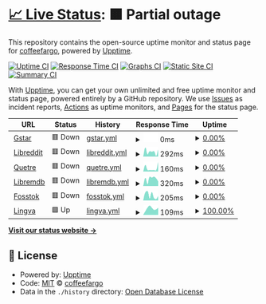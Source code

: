# [📈 Live Status](https://demo.upptime.js.org): <!--live status--> **🟧 Partial outage**

This repository contains the open-source uptime monitor and status page for [coffeefargo](https://demo.upptime.js.org), powered by [Upptime](https://github.com/upptime/upptime).

[![Uptime CI](https://github.com/coffeefargo/sitestatus/workflows/Uptime%20CI/badge.svg)](https://github.com/coffeefargo/sitestatus/actions?query=workflow%3A%22Uptime+CI%22)
[![Response Time CI](https://github.com/coffeefargo/sitestatus/workflows/Response%20Time%20CI/badge.svg)](https://github.com/coffeefargo/sitestatus/actions?query=workflow%3A%22Response+Time+CI%22)
[![Graphs CI](https://github.com/coffeefargo/sitestatus/workflows/Graphs%20CI/badge.svg)](https://github.com/coffeefargo/sitestatus/actions?query=workflow%3A%22Graphs+CI%22)
[![Static Site CI](https://github.com/coffeefargo/sitestatus/workflows/Static%20Site%20CI/badge.svg)](https://github.com/coffeefargo/sitestatus/actions?query=workflow%3A%22Static+Site+CI%22)
[![Summary CI](https://github.com/coffeefargo/sitestatus/workflows/Summary%20CI/badge.svg)](https://github.com/coffeefargo/sitestatus/actions?query=workflow%3A%22Summary+CI%22)

With [Upptime](https://upptime.js.org), you can get your own unlimited and free uptime monitor and status page, powered entirely by a GitHub repository. We use [Issues](https://github.com/coffeefargo/sitestatus/issues) as incident reports, [Actions](https://github.com/coffeefargo/sitestatus/actions) as uptime monitors, and [Pages](https://demo.upptime.js.org) for the status page.

<!--start: status pages-->
<!-- This summary is generated by Upptime (https://github.com/upptime/upptime) -->
<!-- Do not edit this manually, your changes will be overwritten -->
<!-- prettier-ignore -->
| URL | Status | History | Response Time | Uptime |
| --- | ------ | ------- | ------------- | ------ |
| <img alt="" src="https://icons.duckduckgo.com/ip3/gstar.gq.ico" height="13"> [Gstar](https://gstar.gq) | 🟥 Down | [gstar.yml](https://github.com/coffeefargo/sitestatus/commits/HEAD/history/gstar.yml) | <details><summary><img alt="Response time graph" src="./graphs/gstar/response-time-week.png" height="20"> 0ms</summary><br><a href="https://coffeefargo.github.io/sitestatus/history/gstar"><img alt="Response time 681" src="https://img.shields.io/endpoint?url=https%3A%2F%2Fraw.githubusercontent.com%2Fcoffeefargo%2Fsitestatus%2FHEAD%2Fapi%2Fgstar%2Fresponse-time.json"></a><br><a href="https://coffeefargo.github.io/sitestatus/history/gstar"><img alt="24-hour response time 0" src="https://img.shields.io/endpoint?url=https%3A%2F%2Fraw.githubusercontent.com%2Fcoffeefargo%2Fsitestatus%2FHEAD%2Fapi%2Fgstar%2Fresponse-time-day.json"></a><br><a href="https://coffeefargo.github.io/sitestatus/history/gstar"><img alt="7-day response time 0" src="https://img.shields.io/endpoint?url=https%3A%2F%2Fraw.githubusercontent.com%2Fcoffeefargo%2Fsitestatus%2FHEAD%2Fapi%2Fgstar%2Fresponse-time-week.json"></a><br><a href="https://coffeefargo.github.io/sitestatus/history/gstar"><img alt="30-day response time 0" src="https://img.shields.io/endpoint?url=https%3A%2F%2Fraw.githubusercontent.com%2Fcoffeefargo%2Fsitestatus%2FHEAD%2Fapi%2Fgstar%2Fresponse-time-month.json"></a><br><a href="https://coffeefargo.github.io/sitestatus/history/gstar"><img alt="1-year response time 667" src="https://img.shields.io/endpoint?url=https%3A%2F%2Fraw.githubusercontent.com%2Fcoffeefargo%2Fsitestatus%2FHEAD%2Fapi%2Fgstar%2Fresponse-time-year.json"></a></details> | <details><summary><a href="https://coffeefargo.github.io/sitestatus/history/gstar">0.00%</a></summary><a href="https://coffeefargo.github.io/sitestatus/history/gstar"><img alt="All-time uptime 74.93%" src="https://img.shields.io/endpoint?url=https%3A%2F%2Fraw.githubusercontent.com%2Fcoffeefargo%2Fsitestatus%2FHEAD%2Fapi%2Fgstar%2Fuptime.json"></a><br><a href="https://coffeefargo.github.io/sitestatus/history/gstar"><img alt="24-hour uptime 0.00%" src="https://img.shields.io/endpoint?url=https%3A%2F%2Fraw.githubusercontent.com%2Fcoffeefargo%2Fsitestatus%2FHEAD%2Fapi%2Fgstar%2Fuptime-day.json"></a><br><a href="https://coffeefargo.github.io/sitestatus/history/gstar"><img alt="7-day uptime 0.00%" src="https://img.shields.io/endpoint?url=https%3A%2F%2Fraw.githubusercontent.com%2Fcoffeefargo%2Fsitestatus%2FHEAD%2Fapi%2Fgstar%2Fuptime-week.json"></a><br><a href="https://coffeefargo.github.io/sitestatus/history/gstar"><img alt="30-day uptime 0.00%" src="https://img.shields.io/endpoint?url=https%3A%2F%2Fraw.githubusercontent.com%2Fcoffeefargo%2Fsitestatus%2FHEAD%2Fapi%2Fgstar%2Fuptime-month.json"></a><br><a href="https://coffeefargo.github.io/sitestatus/history/gstar"><img alt="1-year uptime 49.56%" src="https://img.shields.io/endpoint?url=https%3A%2F%2Fraw.githubusercontent.com%2Fcoffeefargo%2Fsitestatus%2FHEAD%2Fapi%2Fgstar%2Fuptime-year.json"></a></details>
| <img alt="" src="https://icons.duckduckgo.com/ip3/libreddit0.herokuapp.com.ico" height="13"> [Libreddit](https://libreddit0.herokuapp.com) | 🟥 Down | [libreddit.yml](https://github.com/coffeefargo/sitestatus/commits/HEAD/history/libreddit.yml) | <details><summary><img alt="Response time graph" src="./graphs/libreddit/response-time-week.png" height="20"> 292ms</summary><br><a href="https://coffeefargo.github.io/sitestatus/history/libreddit"><img alt="Response time 279" src="https://img.shields.io/endpoint?url=https%3A%2F%2Fraw.githubusercontent.com%2Fcoffeefargo%2Fsitestatus%2FHEAD%2Fapi%2Flibreddit%2Fresponse-time.json"></a><br><a href="https://coffeefargo.github.io/sitestatus/history/libreddit"><img alt="24-hour response time 316" src="https://img.shields.io/endpoint?url=https%3A%2F%2Fraw.githubusercontent.com%2Fcoffeefargo%2Fsitestatus%2FHEAD%2Fapi%2Flibreddit%2Fresponse-time-day.json"></a><br><a href="https://coffeefargo.github.io/sitestatus/history/libreddit"><img alt="7-day response time 292" src="https://img.shields.io/endpoint?url=https%3A%2F%2Fraw.githubusercontent.com%2Fcoffeefargo%2Fsitestatus%2FHEAD%2Fapi%2Flibreddit%2Fresponse-time-week.json"></a><br><a href="https://coffeefargo.github.io/sitestatus/history/libreddit"><img alt="30-day response time 272" src="https://img.shields.io/endpoint?url=https%3A%2F%2Fraw.githubusercontent.com%2Fcoffeefargo%2Fsitestatus%2FHEAD%2Fapi%2Flibreddit%2Fresponse-time-month.json"></a><br><a href="https://coffeefargo.github.io/sitestatus/history/libreddit"><img alt="1-year response time 225" src="https://img.shields.io/endpoint?url=https%3A%2F%2Fraw.githubusercontent.com%2Fcoffeefargo%2Fsitestatus%2FHEAD%2Fapi%2Flibreddit%2Fresponse-time-year.json"></a></details> | <details><summary><a href="https://coffeefargo.github.io/sitestatus/history/libreddit">0.00%</a></summary><a href="https://coffeefargo.github.io/sitestatus/history/libreddit"><img alt="All-time uptime 4.49%" src="https://img.shields.io/endpoint?url=https%3A%2F%2Fraw.githubusercontent.com%2Fcoffeefargo%2Fsitestatus%2FHEAD%2Fapi%2Flibreddit%2Fuptime.json"></a><br><a href="https://coffeefargo.github.io/sitestatus/history/libreddit"><img alt="24-hour uptime 0.00%" src="https://img.shields.io/endpoint?url=https%3A%2F%2Fraw.githubusercontent.com%2Fcoffeefargo%2Fsitestatus%2FHEAD%2Fapi%2Flibreddit%2Fuptime-day.json"></a><br><a href="https://coffeefargo.github.io/sitestatus/history/libreddit"><img alt="7-day uptime 0.00%" src="https://img.shields.io/endpoint?url=https%3A%2F%2Fraw.githubusercontent.com%2Fcoffeefargo%2Fsitestatus%2FHEAD%2Fapi%2Flibreddit%2Fuptime-week.json"></a><br><a href="https://coffeefargo.github.io/sitestatus/history/libreddit"><img alt="30-day uptime 0.00%" src="https://img.shields.io/endpoint?url=https%3A%2F%2Fraw.githubusercontent.com%2Fcoffeefargo%2Fsitestatus%2FHEAD%2Fapi%2Flibreddit%2Fuptime-month.json"></a><br><a href="https://coffeefargo.github.io/sitestatus/history/libreddit"><img alt="1-year uptime 0.00%" src="https://img.shields.io/endpoint?url=https%3A%2F%2Fraw.githubusercontent.com%2Fcoffeefargo%2Fsitestatus%2FHEAD%2Fapi%2Flibreddit%2Fuptime-year.json"></a></details>
| <img alt="" src="https://icons.duckduckgo.com/ip3/quetre0.herokuapp.com.ico" height="13"> [Quetre](https://quetre0.herokuapp.com) | 🟥 Down | [quetre.yml](https://github.com/coffeefargo/sitestatus/commits/HEAD/history/quetre.yml) | <details><summary><img alt="Response time graph" src="./graphs/quetre/response-time-week.png" height="20"> 160ms</summary><br><a href="https://coffeefargo.github.io/sitestatus/history/quetre"><img alt="Response time 300" src="https://img.shields.io/endpoint?url=https%3A%2F%2Fraw.githubusercontent.com%2Fcoffeefargo%2Fsitestatus%2FHEAD%2Fapi%2Fquetre%2Fresponse-time.json"></a><br><a href="https://coffeefargo.github.io/sitestatus/history/quetre"><img alt="24-hour response time 322" src="https://img.shields.io/endpoint?url=https%3A%2F%2Fraw.githubusercontent.com%2Fcoffeefargo%2Fsitestatus%2FHEAD%2Fapi%2Fquetre%2Fresponse-time-day.json"></a><br><a href="https://coffeefargo.github.io/sitestatus/history/quetre"><img alt="7-day response time 160" src="https://img.shields.io/endpoint?url=https%3A%2F%2Fraw.githubusercontent.com%2Fcoffeefargo%2Fsitestatus%2FHEAD%2Fapi%2Fquetre%2Fresponse-time-week.json"></a><br><a href="https://coffeefargo.github.io/sitestatus/history/quetre"><img alt="30-day response time 225" src="https://img.shields.io/endpoint?url=https%3A%2F%2Fraw.githubusercontent.com%2Fcoffeefargo%2Fsitestatus%2FHEAD%2Fapi%2Fquetre%2Fresponse-time-month.json"></a><br><a href="https://coffeefargo.github.io/sitestatus/history/quetre"><img alt="1-year response time 239" src="https://img.shields.io/endpoint?url=https%3A%2F%2Fraw.githubusercontent.com%2Fcoffeefargo%2Fsitestatus%2FHEAD%2Fapi%2Fquetre%2Fresponse-time-year.json"></a></details> | <details><summary><a href="https://coffeefargo.github.io/sitestatus/history/quetre">0.00%</a></summary><a href="https://coffeefargo.github.io/sitestatus/history/quetre"><img alt="All-time uptime 4.49%" src="https://img.shields.io/endpoint?url=https%3A%2F%2Fraw.githubusercontent.com%2Fcoffeefargo%2Fsitestatus%2FHEAD%2Fapi%2Fquetre%2Fuptime.json"></a><br><a href="https://coffeefargo.github.io/sitestatus/history/quetre"><img alt="24-hour uptime 0.00%" src="https://img.shields.io/endpoint?url=https%3A%2F%2Fraw.githubusercontent.com%2Fcoffeefargo%2Fsitestatus%2FHEAD%2Fapi%2Fquetre%2Fuptime-day.json"></a><br><a href="https://coffeefargo.github.io/sitestatus/history/quetre"><img alt="7-day uptime 0.00%" src="https://img.shields.io/endpoint?url=https%3A%2F%2Fraw.githubusercontent.com%2Fcoffeefargo%2Fsitestatus%2FHEAD%2Fapi%2Fquetre%2Fuptime-week.json"></a><br><a href="https://coffeefargo.github.io/sitestatus/history/quetre"><img alt="30-day uptime 0.00%" src="https://img.shields.io/endpoint?url=https%3A%2F%2Fraw.githubusercontent.com%2Fcoffeefargo%2Fsitestatus%2FHEAD%2Fapi%2Fquetre%2Fuptime-month.json"></a><br><a href="https://coffeefargo.github.io/sitestatus/history/quetre"><img alt="1-year uptime 0.00%" src="https://img.shields.io/endpoint?url=https%3A%2F%2Fraw.githubusercontent.com%2Fcoffeefargo%2Fsitestatus%2FHEAD%2Fapi%2Fquetre%2Fuptime-year.json"></a></details>
| <img alt="" src="https://icons.duckduckgo.com/ip3/libremdb0.herokuapp.com.ico" height="13"> [Libremdb](https://libremdb0.herokuapp.com) | 🟥 Down | [libremdb.yml](https://github.com/coffeefargo/sitestatus/commits/HEAD/history/libremdb.yml) | <details><summary><img alt="Response time graph" src="./graphs/libremdb/response-time-week.png" height="20"> 320ms</summary><br><a href="https://coffeefargo.github.io/sitestatus/history/libremdb"><img alt="Response time 222" src="https://img.shields.io/endpoint?url=https%3A%2F%2Fraw.githubusercontent.com%2Fcoffeefargo%2Fsitestatus%2FHEAD%2Fapi%2Flibremdb%2Fresponse-time.json"></a><br><a href="https://coffeefargo.github.io/sitestatus/history/libremdb"><img alt="24-hour response time 623" src="https://img.shields.io/endpoint?url=https%3A%2F%2Fraw.githubusercontent.com%2Fcoffeefargo%2Fsitestatus%2FHEAD%2Fapi%2Flibremdb%2Fresponse-time-day.json"></a><br><a href="https://coffeefargo.github.io/sitestatus/history/libremdb"><img alt="7-day response time 320" src="https://img.shields.io/endpoint?url=https%3A%2F%2Fraw.githubusercontent.com%2Fcoffeefargo%2Fsitestatus%2FHEAD%2Fapi%2Flibremdb%2Fresponse-time-week.json"></a><br><a href="https://coffeefargo.github.io/sitestatus/history/libremdb"><img alt="30-day response time 271" src="https://img.shields.io/endpoint?url=https%3A%2F%2Fraw.githubusercontent.com%2Fcoffeefargo%2Fsitestatus%2FHEAD%2Fapi%2Flibremdb%2Fresponse-time-month.json"></a><br><a href="https://coffeefargo.github.io/sitestatus/history/libremdb"><img alt="1-year response time 241" src="https://img.shields.io/endpoint?url=https%3A%2F%2Fraw.githubusercontent.com%2Fcoffeefargo%2Fsitestatus%2FHEAD%2Fapi%2Flibremdb%2Fresponse-time-year.json"></a></details> | <details><summary><a href="https://coffeefargo.github.io/sitestatus/history/libremdb">0.00%</a></summary><a href="https://coffeefargo.github.io/sitestatus/history/libremdb"><img alt="All-time uptime 4.50%" src="https://img.shields.io/endpoint?url=https%3A%2F%2Fraw.githubusercontent.com%2Fcoffeefargo%2Fsitestatus%2FHEAD%2Fapi%2Flibremdb%2Fuptime.json"></a><br><a href="https://coffeefargo.github.io/sitestatus/history/libremdb"><img alt="24-hour uptime 0.00%" src="https://img.shields.io/endpoint?url=https%3A%2F%2Fraw.githubusercontent.com%2Fcoffeefargo%2Fsitestatus%2FHEAD%2Fapi%2Flibremdb%2Fuptime-day.json"></a><br><a href="https://coffeefargo.github.io/sitestatus/history/libremdb"><img alt="7-day uptime 0.00%" src="https://img.shields.io/endpoint?url=https%3A%2F%2Fraw.githubusercontent.com%2Fcoffeefargo%2Fsitestatus%2FHEAD%2Fapi%2Flibremdb%2Fuptime-week.json"></a><br><a href="https://coffeefargo.github.io/sitestatus/history/libremdb"><img alt="30-day uptime 0.00%" src="https://img.shields.io/endpoint?url=https%3A%2F%2Fraw.githubusercontent.com%2Fcoffeefargo%2Fsitestatus%2FHEAD%2Fapi%2Flibremdb%2Fuptime-month.json"></a><br><a href="https://coffeefargo.github.io/sitestatus/history/libremdb"><img alt="1-year uptime 0.00%" src="https://img.shields.io/endpoint?url=https%3A%2F%2Fraw.githubusercontent.com%2Fcoffeefargo%2Fsitestatus%2FHEAD%2Fapi%2Flibremdb%2Fuptime-year.json"></a></details>
| <img alt="" src="https://icons.duckduckgo.com/ip3/fosstok.herokuapp.com.ico" height="13"> [Fosstok](https://fosstok.herokuapp.com) | 🟥 Down | [fosstok.yml](https://github.com/coffeefargo/sitestatus/commits/HEAD/history/fosstok.yml) | <details><summary><img alt="Response time graph" src="./graphs/fosstok/response-time-week.png" height="20"> 205ms</summary><br><a href="https://coffeefargo.github.io/sitestatus/history/fosstok"><img alt="Response time 277" src="https://img.shields.io/endpoint?url=https%3A%2F%2Fraw.githubusercontent.com%2Fcoffeefargo%2Fsitestatus%2FHEAD%2Fapi%2Ffosstok%2Fresponse-time.json"></a><br><a href="https://coffeefargo.github.io/sitestatus/history/fosstok"><img alt="24-hour response time 343" src="https://img.shields.io/endpoint?url=https%3A%2F%2Fraw.githubusercontent.com%2Fcoffeefargo%2Fsitestatus%2FHEAD%2Fapi%2Ffosstok%2Fresponse-time-day.json"></a><br><a href="https://coffeefargo.github.io/sitestatus/history/fosstok"><img alt="7-day response time 205" src="https://img.shields.io/endpoint?url=https%3A%2F%2Fraw.githubusercontent.com%2Fcoffeefargo%2Fsitestatus%2FHEAD%2Fapi%2Ffosstok%2Fresponse-time-week.json"></a><br><a href="https://coffeefargo.github.io/sitestatus/history/fosstok"><img alt="30-day response time 239" src="https://img.shields.io/endpoint?url=https%3A%2F%2Fraw.githubusercontent.com%2Fcoffeefargo%2Fsitestatus%2FHEAD%2Fapi%2Ffosstok%2Fresponse-time-month.json"></a><br><a href="https://coffeefargo.github.io/sitestatus/history/fosstok"><img alt="1-year response time 222" src="https://img.shields.io/endpoint?url=https%3A%2F%2Fraw.githubusercontent.com%2Fcoffeefargo%2Fsitestatus%2FHEAD%2Fapi%2Ffosstok%2Fresponse-time-year.json"></a></details> | <details><summary><a href="https://coffeefargo.github.io/sitestatus/history/fosstok">0.00%</a></summary><a href="https://coffeefargo.github.io/sitestatus/history/fosstok"><img alt="All-time uptime 4.48%" src="https://img.shields.io/endpoint?url=https%3A%2F%2Fraw.githubusercontent.com%2Fcoffeefargo%2Fsitestatus%2FHEAD%2Fapi%2Ffosstok%2Fuptime.json"></a><br><a href="https://coffeefargo.github.io/sitestatus/history/fosstok"><img alt="24-hour uptime 0.00%" src="https://img.shields.io/endpoint?url=https%3A%2F%2Fraw.githubusercontent.com%2Fcoffeefargo%2Fsitestatus%2FHEAD%2Fapi%2Ffosstok%2Fuptime-day.json"></a><br><a href="https://coffeefargo.github.io/sitestatus/history/fosstok"><img alt="7-day uptime 0.00%" src="https://img.shields.io/endpoint?url=https%3A%2F%2Fraw.githubusercontent.com%2Fcoffeefargo%2Fsitestatus%2FHEAD%2Fapi%2Ffosstok%2Fuptime-week.json"></a><br><a href="https://coffeefargo.github.io/sitestatus/history/fosstok"><img alt="30-day uptime 0.00%" src="https://img.shields.io/endpoint?url=https%3A%2F%2Fraw.githubusercontent.com%2Fcoffeefargo%2Fsitestatus%2FHEAD%2Fapi%2Ffosstok%2Fuptime-month.json"></a><br><a href="https://coffeefargo.github.io/sitestatus/history/fosstok"><img alt="1-year uptime 0.00%" src="https://img.shields.io/endpoint?url=https%3A%2F%2Fraw.githubusercontent.com%2Fcoffeefargo%2Fsitestatus%2FHEAD%2Fapi%2Ffosstok%2Fuptime-year.json"></a></details>
| <img alt="" src="https://icons.duckduckgo.com/ip3/lingva-translate-steel.vercel.app.ico" height="13"> [Lingva](https://lingva-translate-steel.vercel.app) | 🟩 Up | [lingva.yml](https://github.com/coffeefargo/sitestatus/commits/HEAD/history/lingva.yml) | <details><summary><img alt="Response time graph" src="./graphs/lingva/response-time-week.png" height="20"> 109ms</summary><br><a href="https://coffeefargo.github.io/sitestatus/history/lingva"><img alt="Response time 158" src="https://img.shields.io/endpoint?url=https%3A%2F%2Fraw.githubusercontent.com%2Fcoffeefargo%2Fsitestatus%2FHEAD%2Fapi%2Flingva%2Fresponse-time.json"></a><br><a href="https://coffeefargo.github.io/sitestatus/history/lingva"><img alt="24-hour response time 106" src="https://img.shields.io/endpoint?url=https%3A%2F%2Fraw.githubusercontent.com%2Fcoffeefargo%2Fsitestatus%2FHEAD%2Fapi%2Flingva%2Fresponse-time-day.json"></a><br><a href="https://coffeefargo.github.io/sitestatus/history/lingva"><img alt="7-day response time 109" src="https://img.shields.io/endpoint?url=https%3A%2F%2Fraw.githubusercontent.com%2Fcoffeefargo%2Fsitestatus%2FHEAD%2Fapi%2Flingva%2Fresponse-time-week.json"></a><br><a href="https://coffeefargo.github.io/sitestatus/history/lingva"><img alt="30-day response time 124" src="https://img.shields.io/endpoint?url=https%3A%2F%2Fraw.githubusercontent.com%2Fcoffeefargo%2Fsitestatus%2FHEAD%2Fapi%2Flingva%2Fresponse-time-month.json"></a><br><a href="https://coffeefargo.github.io/sitestatus/history/lingva"><img alt="1-year response time 159" src="https://img.shields.io/endpoint?url=https%3A%2F%2Fraw.githubusercontent.com%2Fcoffeefargo%2Fsitestatus%2FHEAD%2Fapi%2Flingva%2Fresponse-time-year.json"></a></details> | <details><summary><a href="https://coffeefargo.github.io/sitestatus/history/lingva">100.00%</a></summary><a href="https://coffeefargo.github.io/sitestatus/history/lingva"><img alt="All-time uptime 100.00%" src="https://img.shields.io/endpoint?url=https%3A%2F%2Fraw.githubusercontent.com%2Fcoffeefargo%2Fsitestatus%2FHEAD%2Fapi%2Flingva%2Fuptime.json"></a><br><a href="https://coffeefargo.github.io/sitestatus/history/lingva"><img alt="24-hour uptime 100.00%" src="https://img.shields.io/endpoint?url=https%3A%2F%2Fraw.githubusercontent.com%2Fcoffeefargo%2Fsitestatus%2FHEAD%2Fapi%2Flingva%2Fuptime-day.json"></a><br><a href="https://coffeefargo.github.io/sitestatus/history/lingva"><img alt="7-day uptime 100.00%" src="https://img.shields.io/endpoint?url=https%3A%2F%2Fraw.githubusercontent.com%2Fcoffeefargo%2Fsitestatus%2FHEAD%2Fapi%2Flingva%2Fuptime-week.json"></a><br><a href="https://coffeefargo.github.io/sitestatus/history/lingva"><img alt="30-day uptime 100.00%" src="https://img.shields.io/endpoint?url=https%3A%2F%2Fraw.githubusercontent.com%2Fcoffeefargo%2Fsitestatus%2FHEAD%2Fapi%2Flingva%2Fuptime-month.json"></a><br><a href="https://coffeefargo.github.io/sitestatus/history/lingva"><img alt="1-year uptime 100.00%" src="https://img.shields.io/endpoint?url=https%3A%2F%2Fraw.githubusercontent.com%2Fcoffeefargo%2Fsitestatus%2FHEAD%2Fapi%2Flingva%2Fuptime-year.json"></a></details>

<!--end: status pages-->

[**Visit our status website →**](https://demo.upptime.js.org)

## 📄 License

- Powered by: [Upptime](https://github.com/upptime/upptime)
- Code: [MIT](./LICENSE) © [coffeefargo](https://demo.upptime.js.org)
- Data in the `./history` directory: [Open Database License](https://opendatacommons.org/licenses/odbl/1-0/)

